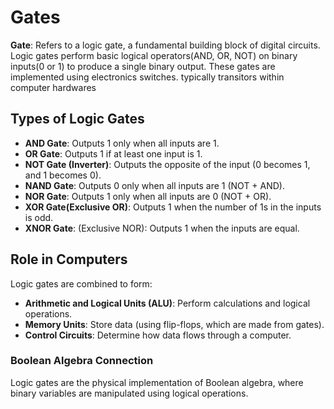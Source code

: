 # Gates
**Gate**: Refers to a logic gate, a fundamental building block of digital circuits. Logic gates perform basic logical operators(AND, OR, NOT) on binary inputs(0 or 1) to produce a single binary output. These gates are implemented using electronics switches. typically transitors within computer hardwares

## Types of Logic Gates

- **AND Gate**: Outputs 1 only when all inputs are 1.
- **OR Gate**: Outputs 1 if at least one input is 1.
- **NOT Gate (Inverter)**: Outputs the opposite of the input (0 becomes 1, and 1 becomes 0).
- **NAND Gate**: Outputs 0 only when all inputs are 1 (NOT + AND).
- **NOR Gate**: Outputs 1 only when all inputs are 0 (NOT + OR).
- **XOR Gate(Exclusive OR)**: Outputs 1 when the number of 1s in the inputs is odd.
- **XNOR Gate**: (Exclusive NOR): Outputs 1 when the inputs are equal.

## Role in Computers
Logic gates are combined to form:

- **Arithmetic and Logical Units (ALU)**: Perform calculations and logical operations.
- **Memory Units**: Store data (using flip-flops, which are made from gates).
- **Control Circuits**: Determine how data flows through a computer.

### Boolean Algebra Connection
Logic gates are the physical implementation of Boolean algebra, where binary variables are manipulated using logical operations.